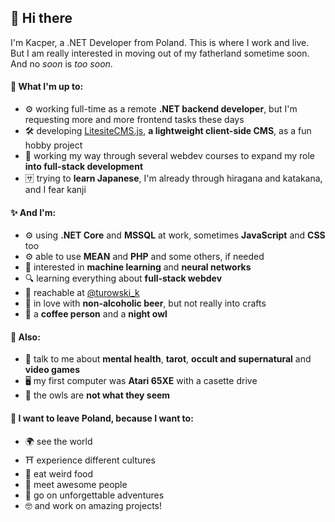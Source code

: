 ## 👋 Hi there

I'm Kacper, a .NET Developer from Poland. This is where I work and live.  
But I am really interested in moving out of my fatherland sometime soon. And no _soon_ is _too soon_.

#### 📌 What I'm up to:
- ⚙️ working full-time as a remote **.NET backend developer**, but I'm requesting more and more frontend tasks these days
- 🛠️ developing [LitesiteCMS.js](https://github.com/turowski-k/litesite-cms-js), **a lightweight client-side CMS**, as a fun hobby project
- 📒 working my way through several webdev courses to expand my role **into full-stack development**
- 🈂️ trying to **learn Japanese**, I'm already through hiragana and katakana, and I fear kanji

#### ✨ And I'm:
- ⚙️ using **.NET Core** and **MSSQL** at work, sometimes **JavaScript** and **CSS** too
- ⚙️ able to use **MEAN** and **PHP** and some others, if needed
- 👀 interested in **machine learning** and **neural networks**
- 🔍 learning everything about **full-stack webdev**
- 📨 reachable at [@turowski_k](https://twitter.com/turowski_k)
- 🍻 in love with **non-alcoholic beer**, but not really into crafts
- 🦉 a **coffee person** and a **night owl**

#### 💁 Also:
- 💬 talk to me about **mental health**, **tarot**, **occult and supernatural** and **video games**
- 🖥️ my first computer was **Atari 65XE** with a casette drive
- 🦉 the owls are **not what they seem**

#### 🛫 I want to leave Poland, because I want to:
- 🌍 see the world
- ⛩️ experience different cultures
- 🍖 eat weird food
- 🤭 meet awesome people
- 🗻 go on unforgettable adventures
- 🤓 and work on amazing projects!
